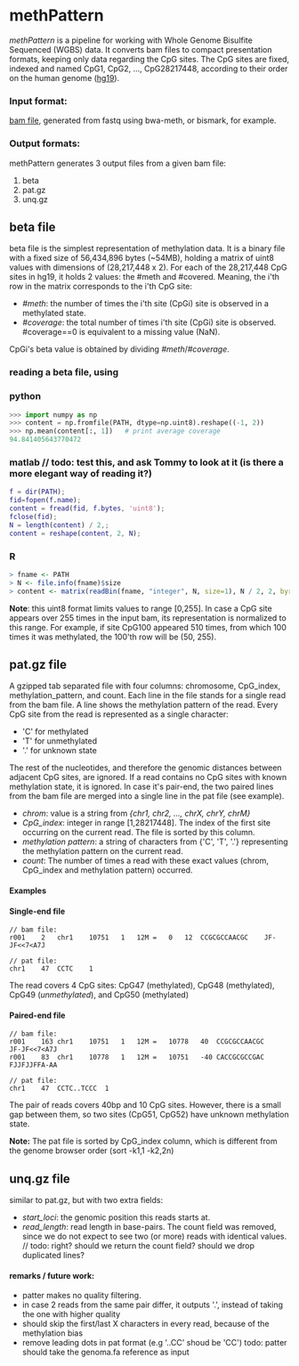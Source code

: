 # methPattern
*methPattern* is a pipeline for working with Whole Genome Bisulfite Sequenced (WGBS) data.
It converts bam files to compact presentation formats, keeping only data regarding the CpG sites.
The CpG sites are fixed, indexed and named CpG1, CpG2, …, CpG28217448, according to their order on the human genome ([hg19](https://www.ncbi.nlm.nih.gov/assembly/GCF_000001405.13/)).
 
### Input format:
[bam file](https://samtools.github.io/hts-specs/SAMv1.pdf), generated from fastq using bwa-meth, or bismark, for example.
### Output formats:
methPattern generates 3 output files from a given bam file:
1. beta
2. pat.gz
3. unq.gz

## beta file
beta file is the simplest representation of methylation data. It is a binary file with a fixed size of 56,434,896 bytes (~54MB), holding a
 matrix of uint8 values with dimensions of (28,217,448 x 2).
For each of the 28,217,448 CpG sites in hg19, it holds 2 values: the #meth and #covered. Meaning, the i'th row in the matrix corresponds to the i'th CpG site:
- *#meth*: the number of times the i'th site (CpGi) site is observed in a methylated state.
- *#coverage*: the total number of times i'th site (CpGi) site is observed. #coverage==0 is equivalent to a missing value (NaN).

CpGi's beta value is obtained by dividing *#meth*/*#coverage*.

### reading a beta file, using
### python
```python
>>> import numpy as np
>>> content = np.fromfile(PATH, dtype=np.uint8).reshape((-1, 2))
>>> np.mean(content[:, 1])   # print average coverage
94.841405643770472
```

### matlab    // todo: test this, and ask Tommy to look at it (is there a more elegant way of reading it?)
```matlab
f = dir(PATH); 
fid=fopen(f.name);
content = fread(fid, f.bytes, 'uint8');
fclose(fid);
N = length(content) / 2,;
content = reshape(content, 2, N);
```


### R
```R
> fname <- PATH
> N <- file.info(fname)$size
> content <- matrix(readBin(fname, "integer", N, size=1), N / 2, 2, byrow=TRUE)
```

**Note**: this uint8 format limits values to range [0,255]. In case a CpG site appears over 255 times in the input bam, its representation is normalized to this range. For example, if site CpG100 appeared 510 times, from which 100 times it was methylated, the 100'th row will be (50, 255).


## pat.gz file
A gzipped tab separated file with four columns: chromosome, CpG_index, methylation_pattern, and count.
Each line in the file stands for a single read from the bam file. A line shows the methylation pattern of the read. Every CpG site from the read is represented as a single character: 
- 'C' for methylated
- 'T' for unmethylated
- '.' for unknown state

The rest of the nucleotides, and therefore the genomic distances between adjacent CpG sites, are ignored. If a read contains no CpG sites with known methylation state, it is ignored.
In case it's pair-end, the two paired lines from the bam file are merged into a single line in the pat file (see example).

- *chrom*: value is a string from _{chr1, chr2, …, chrX, chrY, chrM}_
- *CpG_index*: integer in range [1,28217448]. The index of the first site occurring on the current read. The file is sorted by this column.
- *methylation pattern*: a string of characters from {'C', 'T', '.'} representing the methylation pattern on the current read.
- *count*: The number of times a read with these exact values (chrom, CpG_index and methylation pattern) occurred.


#### Examples
#### Single-end file
```
// bam file:
r001	2	chr1	10751	1	12M	=	0	12	CCGCGCCAACGC	JF-JF<<7<A7J

// pat file:
chr1	47	CCTC	1
```
The read covers 4 CpG sites: CpG47 (methylated), CpG48 (methylated), CpG49 (*unmethylated*), and CpG50 (methylated)

#### Paired-end file
```
// bam file:
r001	163	chr1	10751	1	12M	=	10778	40	CCGCGCCAACGC	JF-JF<<7<A7J
r001	83	chr1	10778	1	12M	=	10751	-40	CACCGCGCCGAC	FJJFJJFFA-AA

// pat file:
chr1	47	CCTC..TCCC	1
```
The pair of reads covers 40bp and 10 CpG sites. However, there is a small gap between them, so two sites (CpG51, CpG52) have unknown methylation state.


**Note:** The pat file is sorted by CpG_index column, which is different from the genome browser order (sort -k1,1 -k2,2n)

## unq.gz file
similar to pat.gz, but with two extra fields:
- *start_loci*: the genomic position this reads starts at.
- *read_length*: read length in base-pairs.
The count field was removed, since we do not expect to see two (or more) reads with identical values.
// todo: right? should we return the count field? should we drop duplicated lines?

#### remarks / future work:
- patter makes no quality filtering.
- in case 2 reads from the same pair differ, it outputs '.', instead of taking the one with higher quality
- should skip the first/last X characters in every read, because of the methylation bias
- remove leading dots in pat format (e.g '..CC' shoud be 'CC') todo: patter should take the genoma.fa reference as input


